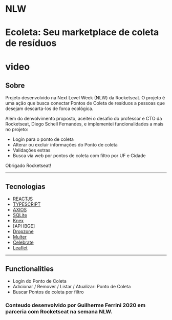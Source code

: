 # NLW

<h1>
  Ecoleta: Seu marketplace de coleta de resíduos
</h1>

<h1>
  
  video
</h1>

## Sobre
Projeto desenvolvido na Next Level Week (NLW) da Rocketseat. O projeto é uma
ação que busca conectar Pontos de Coleta de resíduos a pessoas que desejam descarta-los de forca ecológica.

Além do denvolvimento proposto, aceitei o desafio do professor e CTO da Rocketseat, Diego Schell Fernandes, 
e implementei funcionalidades a mais no projeto: 
  - Login para o ponto de coleta
  - Alterar ou excluir informações do Ponto de coleta
  - Validações extras
  - Busca via web por pontos de coleta com filtro por UF e Cidade

Obrigado Rocketseat!

---
## Tecnologias

 - [REACTJS](https://pt-br.reactjs.org/docs/getting-started.html)
 - [TYPESCRIPT](https://www.typescriptlang.org/docs/home.html)
 - [AXIOS](https://github.com/axios/axios)
 - [SQLite](https://www.sqlite.org/index.html)
 - [Knex](http://knexjs.org/)
 - [API IBGE]
 - [Dropzone](https://www.dropzonejs.com/)
 - [Multer](https://www.npmjs.com/package/multer)
 - [Celebrate](https://github.com/arb/celebrate)
 - [Leaflet](https://leafletjs.com/)

 ---
## Functionalities
  - Login do Ponto de Coleta
  - Adicionar / Remover / Listar / Atualizar: Ponto de Coleta
  - Buscar Pontos de coleta por filtro 

### Conteudo desenvolvido por Guilherme Ferrini 2020 em parceria com Rocketseat na semana NLW.
